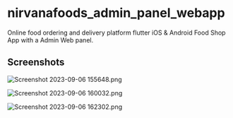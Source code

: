 # nirvanafoods_admin_panel_webapp

Online food ordering and delivery platform flutter iOS & Android Food Shop App with a Admin Web panel.

## Screenshots

![Screenshot 2023-09-06 155648.png](..%2F..%2F..%2FOneDrive%2FPictures%2FScreenshots%2FScreenshot%202023-09-06%20155648.png)

![Screenshot 2023-09-06 160032.png](..%2F..%2F..%2FOneDrive%2FPictures%2FScreenshots%2FScreenshot%202023-09-06%20160032.png)

![Screenshot 2023-09-06 162302.png](..%2F..%2F..%2FOneDrive%2FPictures%2FScreenshots%2FScreenshot%202023-09-06%20162302.png)

